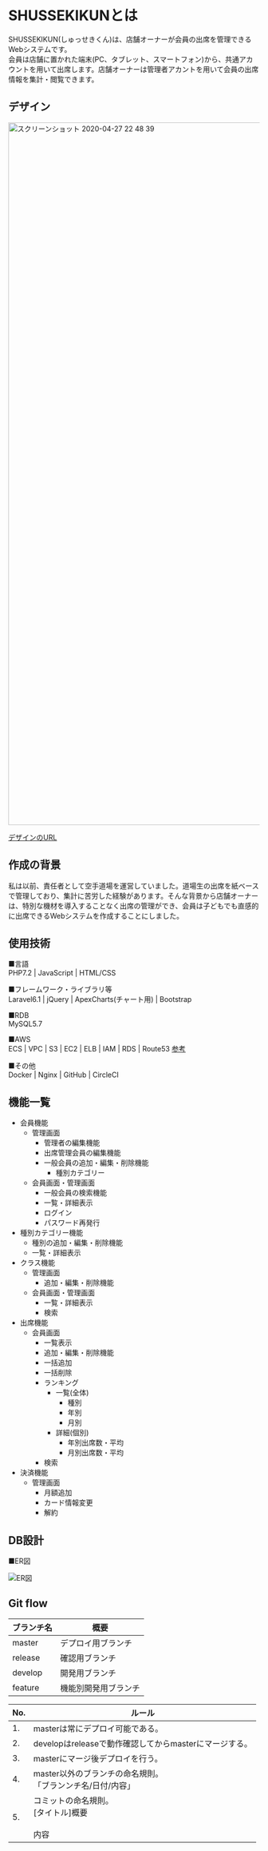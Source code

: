 # SHUSSEKIKUNとは

SHUSSEKIKUN(しゅっせきくん)は、店舗オーナーが会員の出席を管理できるWebシステムです。<br/>
会員は店舗に置かれた端末(PC、タブレット、スマートフォン)から、共通アカウントを用いて出席します。店舗オーナーは管理者アカントを用いて会員の出席情報を集計・閲覧できます。

## デザイン

<img width="1406" alt="スクリーンショット 2020-04-27 22 48 39" src="https://user-images.githubusercontent.com/29622529/80379657-58f5b580-88d9-11ea-843a-f15f211896f4.png">

[デザインのURL](https://yuuta1988.github.io/shussekikun-design/index.html)

## 作成の背景
私は以前、責任者として空手道場を運営していました。道場生の出席を紙ベースで管理しており、集計に苦労した経験があります。そんな背景から店舗オーナーは、特別な機材を導入することなく出席の管理ができ、会員は子どもでも直感的に出席できるWebシステムを作成することにしました。

## 使用技術

■言語<br>
PHP7.2 | JavaScript  | HTML/CSS

■フレームワーク・ライブラリ等<br>
Laravel6.1 | jQuery | ApexCharts(チャート用) | Bootstrap

■RDB<br>
MySQL5.7

■AWS<br>
ECS | VPC | S3 | EC2 | ELB | IAM | RDS | Route53
[参考](https://qiita.com/okoppe8/items/dc1de147a36797442e4c)

■その他<br>
Docker | Nginx | GitHub | CircleCI

## 機能一覧

- 会員機能
  - 管理画面
    - 管理者の編集機能
    - 出席管理会員の編集機能
    - 一般会員の追加・編集・削除機能
      - 種別カテゴリー
  - 会員画面・管理画面
    - 一般会員の検索機能
    - 一覧・詳細表示
    - ログイン
    - パスワード再発行
- 種別カテゴリー機能
  - 種別の追加・編集・削除機能
  - 一覧・詳細表示
- クラス機能
  - 管理画面
    - 追加・編集・削除機能
  - 会員画面・管理画面
    - 一覧・詳細表示
    - 検索
- 出席機能
  - 会員画面
    - 一覧表示
    - 追加・編集・削除機能
    - 一括追加
    - 一括削除
    - ランキング
      - 一覧(全体)
        -  種別
        - 年別
        - 月別
      - 詳細(個別)
        - 年別出席数・平均
        - 月別出席数・平均
    - 検索
- 決済機能
  - 管理画面
    - 月額追加
    - カード情報変更
    - 解約

## DB設計

■ER図

![ER図](https://user-images.githubusercontent.com/29622529/89781780-eee2e280-db4e-11ea-9640-c5ff0e73aee7.jpg)

## Git flow

|ブランチ名 |概要 |
|---|---|
|master |デプロイ用ブランチ |
|release |確認用ブランチ |
|develop |開発用ブランチ |
|feature |機能別開発用ブランチ |

|No. |ルール |
|---|---|
|1. |masterは常にデプロイ可能である。 |
|2. |developはreleaseで動作確認してからmasterにマージする。 |
|3. |masterにマージ後デプロイを行う。 |
|4. |master以外のブランチの命名規則。<br>「ブランンチ名/日付/内容」|
|5. |コミットの命名規則。<br>[タイトル]概要<br><br>内容|
